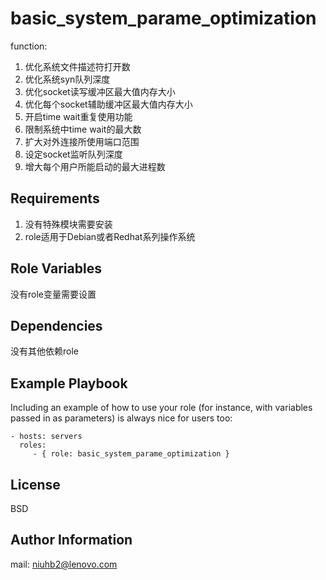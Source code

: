 basic_system_parame_optimization
=========

function:

1. 优化系统文件描述符打开数
2. 优化系统syn队列深度
3. 优化socket读写缓冲区最大值内存大小
4. 优化每个socket辅助缓冲区最大值内存大小
5. 开启time wait重复使用功能
6. 限制系统中time wait的最大数
7. 扩大对外连接所使用端口范围
8. 设定socket监听队列深度
9. 增大每个用户所能启动的最大进程数

Requirements
------------

1. 没有特殊模块需要安装
2. role适用于Debian或者Redhat系列操作系统

Role Variables
--------------

没有role变量需要设置

Dependencies
------------

没有其他依赖role

Example Playbook
----------------

Including an example of how to use your role (for instance, with variables passed in as parameters) is always nice for users too:

    - hosts: servers
      roles:
         - { role: basic_system_parame_optimization }

License
-------

BSD

Author Information
------------------

mail: niuhb2@lenovo.com
